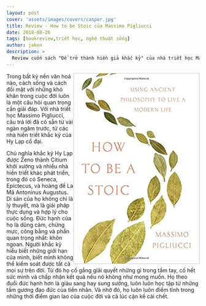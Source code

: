 ```yaml
---
layout: post
cover: 'assets/images/covers/casper.jpg'
title: Review - How to be Stoic của Massimo Pigliucci
date: 2018-08-26
tags: [bookreview,triết học, nghệ thuật sống]
author: jaken
description: >
  Review cuốn sách "Để trở thành hiền giả khắc kỷ" của nhà triết học Massimo Pigliucci.
---
```


<img align="right" src="/assets/images/bookcovers/how_to_be_stoic.jpg">

Trong bất kỳ nền văn hoá nào, cách sống và cách đối mặt với những khó khăn trong cuộc đời luôn là một câu hỏi quan trọng cần giải đáp. Với nhà triết học Massimo Pigliucci, câu trả lời đã có sẵn từ vài ngàn ngăm trước, từ các nhà hiền triết khắc kỷ của Hy Lạp cổ đại. 

Chủ nghĩa khắc kỷ Hy Lạp được Zeno thành Citium khởi xướng và nhiều nhà hiền triết khác phát triển, trong đó có  Seneca, Epictecus, và hoàng đế La Mã Antoninus Augustus. Di sản của họ không chỉ là lý thuyết, mà là giải pháp thực dụng và hợp lý cho cuộc sống. Đức hạnh của họ là dũng cảm, chừng mực, công bằng và phần quan trọng nhất: khôn ngoan. Người khắc kỷ hiểu biết những giới hạn của mình, biết mình không thể kiểm soát được tất cả mọi sự trên đời. Từ đó họ cố gắng giải quyết những gì trong tầm tay, cố hết sức mình và chấp nhận kết quả nếu nó không như mong muốn. Họ theo đuổi đức hạnh hơn là giàu sang hay sung sướng, luôn luôn học tập từ những tấm gương đạo đức của tiền nhân. Và nhờ đó, họ luôn luôn điềm tĩnh trong những thời điểm gian lao của cuộc đời và cả lúc cận kề cái chết.
